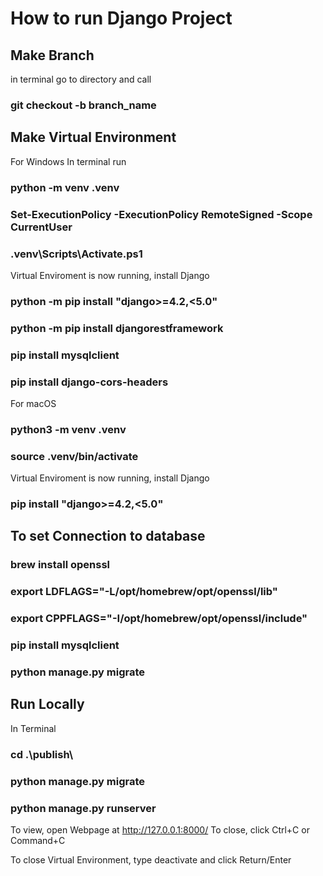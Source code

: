 # How to run Django Project

## Make Branch
in terminal go to directory and call
### git checkout -b branch_name

## Make Virtual Environment 

For Windows
In terminal run
### python -m venv .venv
### Set-ExecutionPolicy -ExecutionPolicy RemoteSigned -Scope CurrentUser
### .venv\Scripts\Activate.ps1
Virtual Enviroment is now running, install Django  
### python -m pip install "django>=4.2,<5.0"
### python -m pip install djangorestframework
### pip install mysqlclient
### pip install django-cors-headers




For macOS
### python3 -m venv .venv
### source .venv/bin/activate
Virtual Enviroment is now running, install Django

### pip install "django>=4.2,<5.0"

## To set Connection to database
### brew install openssl
### export LDFLAGS="-L/opt/homebrew/opt/openssl/lib"
### export CPPFLAGS="-I/opt/homebrew/opt/openssl/include"
### pip install mysqlclient
### python manage.py migrate

## Run Locally
In Terminal 
### cd .\publish\
### python manage.py migrate
### python manage.py runserver

To view, open Webpage at http://127.0.0.1:8000/
To close, click Ctrl+C or Command+C

To close Virtual Environment, type deactivate and click Return/Enter
